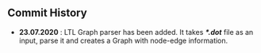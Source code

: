 ## Commit History
- **23.07.2020** : LTL Graph parser has been added. It takes **_*.dot_** file as an input, parse it and creates a Graph with node-edge information. 
